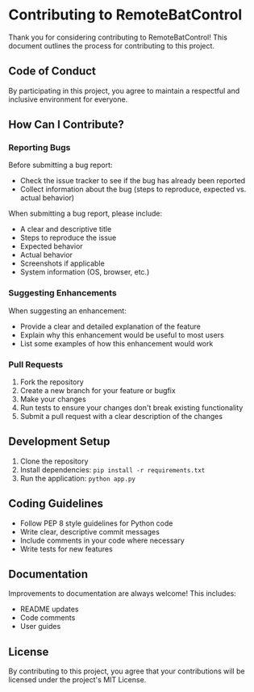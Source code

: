 # Contributing to RemoteBatControl

Thank you for considering contributing to RemoteBatControl! This document outlines the process for contributing to this project.

## Code of Conduct

By participating in this project, you agree to maintain a respectful and inclusive environment for everyone.

## How Can I Contribute?

### Reporting Bugs

Before submitting a bug report:
- Check the issue tracker to see if the bug has already been reported
- Collect information about the bug (steps to reproduce, expected vs. actual behavior)

When submitting a bug report, please include:
- A clear and descriptive title
- Steps to reproduce the issue
- Expected behavior
- Actual behavior
- Screenshots if applicable
- System information (OS, browser, etc.)

### Suggesting Enhancements

When suggesting an enhancement:
- Provide a clear and detailed explanation of the feature
- Explain why this enhancement would be useful to most users
- List some examples of how this enhancement would work

### Pull Requests

1. Fork the repository
2. Create a new branch for your feature or bugfix
3. Make your changes
4. Run tests to ensure your changes don't break existing functionality
5. Submit a pull request with a clear description of the changes

## Development Setup

1. Clone the repository
2. Install dependencies: `pip install -r requirements.txt`
3. Run the application: `python app.py`

## Coding Guidelines

- Follow PEP 8 style guidelines for Python code
- Write clear, descriptive commit messages
- Include comments in your code where necessary
- Write tests for new features

## Documentation

Improvements to documentation are always welcome! This includes:
- README updates
- Code comments
- User guides

## License

By contributing to this project, you agree that your contributions will be licensed under the project's MIT License.